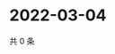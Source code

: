 # 2022-03-04

共 0 条

<!-- BEGIN WEIBO -->
<!-- 最后更新时间 Fri Mar 04 2022 14:11:57 GMT+0800 (China Standard Time) -->

<!-- END WEIBO -->
